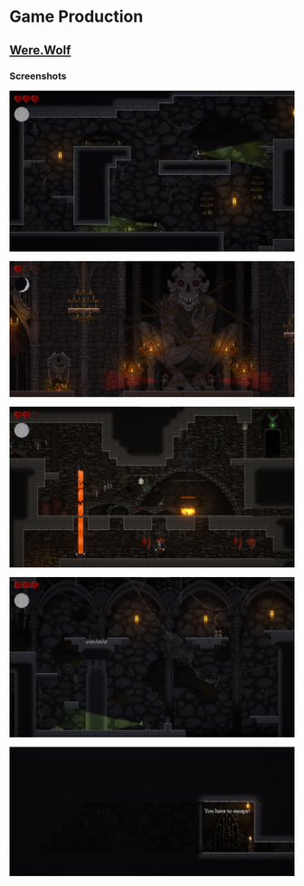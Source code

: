 # Game Production

## [Were.Wolf](https://github.com/MrJackey/Were.Wolf)

### Screenshots

![](Screenshots/yPDZzJ.gif)

![](Screenshots/Iwiyeb.png)

![](Screenshots/GJH+Zp.png)

![](Screenshots/vzpgbB.png)

![](Screenshots/JplOrN.png)

